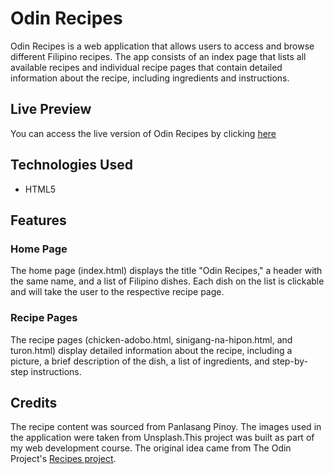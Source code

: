 # Odin Recipes
Odin Recipes is a web application that allows users to access and browse different Filipino recipes. The app consists of an index page that lists all available recipes and individual recipe pages that contain detailed information about the recipe, including ingredients and instructions.

## Live Preview
You can access the live version of Odin Recipes by clicking [here](https://edwardjohnfelicia.github.io/odin-recipes/)

## Technologies Used
* HTML5

## Features

### Home Page
The home page (index.html) displays the title "Odin Recipes," a header with the same name, and a list of Filipino dishes. Each dish on the list is clickable and will take the user to the respective recipe page.

### Recipe Pages
The recipe pages (chicken-adobo.html, sinigang-na-hipon.html, and turon.html) display detailed information about the recipe, including a picture, a brief description of the dish, a list of ingredients, and step-by-step instructions.

## Credits
The recipe content was sourced from Panlasang Pinoy. The images used in the application were taken from Unsplash.This project was built as part of my web development course. The original idea came from The Odin Project's [Recipes project](https://www.theodinproject.com/lessons/foundations-recipes).